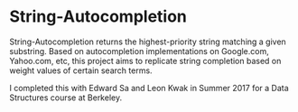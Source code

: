 # String-Autocompletion

String-Autocompletion returns the highest-priority string matching a given substring. Based on autocompletion implementations on Google.com, Yahoo.com, etc, this project aims to replicate string completion based on weight values of certain search terms.

I completed this with Edward Sa and Leon Kwak in Summer 2017 for a Data Structures course at Berkeley.
